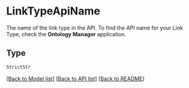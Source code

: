 # LinkTypeApiName

The name of the link type in the API. To find the API name for your Link Type, check the **Ontology Manager**
application.


## Type
```python
StrictStr
```


[[Back to Model list]](../../../README.md#models-v2-link) [[Back to API list]](../../README.md#documentation-for-api-endpoints) [[Back to README]](../../README.md)
